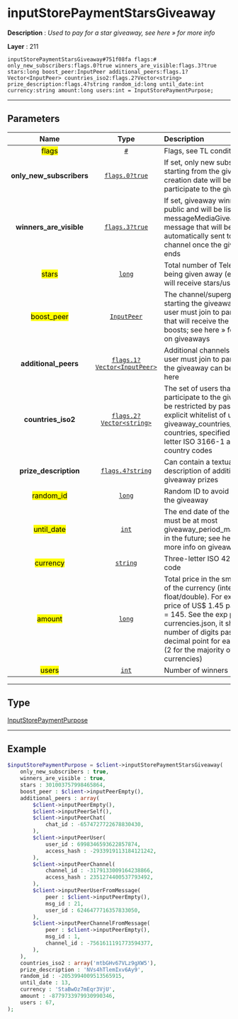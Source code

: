# inputStorePaymentStarsGiveaway

**Description** : *Used to pay for a star giveaway, see here » for more info*

**Layer** : 211

```tl
inputStorePaymentStarsGiveaway#751f08fa flags:# only_new_subscribers:flags.0?true winners_are_visible:flags.3?true stars:long boost_peer:InputPeer additional_peers:flags.1?Vector<InputPeer> countries_iso2:flags.2?Vector<string> prize_description:flags.4?string random_id:long until_date:int currency:string amount:long users:int = InputStorePaymentPurpose;
```

---

## Parameters

| Name | Type | Description |
| :---: | :---: | :--- |
| <mark>flags</mark> | [`#`](type/#) | Flags, see TL conditional fields |
| **only_new_subscribers** | [`flags.0?true`](type/true) | If set, only new subscribers starting from the giveaway creation date will be able to participate to the giveaway |
| **winners_are_visible** | [`flags.3?true`](type/true) | If set, giveaway winners are public and will be listed in a messageMediaGiveawayResults message that will be automatically sent to the channel once the giveaway ends |
| <mark>stars</mark> | [`long`](type/long) | Total number of Telegram Stars being given away (each user will receive stars/users stars) |
| <mark>boost_peer</mark> | [`InputPeer`](type/InputPeer) | The channel/supergroup starting the giveaway, that the user must join to participate, that will receive the giveaway boosts; see here » for more info on giveaways |
| **additional_peers** | [`flags.1?Vector<InputPeer>`](type/InputPeer) | Additional channels that the user must join to participate to the giveaway can be specified here |
| **countries_iso2** | [`flags.2?Vector<string>`](type/string) | The set of users that can participate to the giveaway can be restricted by passing here an explicit whitelist of up to giveaway_countries_max countries, specified as two-letter ISO 3166-1 alpha-2 country codes |
| **prize_description** | [`flags.4?string`](type/string) | Can contain a textual description of additional giveaway prizes |
| <mark>random_id</mark> | [`long`](type/long) | Random ID to avoid resending the giveaway |
| <mark>until_date</mark> | [`int`](type/int) | The end date of the giveaway, must be at most giveaway_period_max seconds in the future; see here » for more info on giveaways |
| <mark>currency</mark> | [`string`](type/string) | Three-letter ISO 4217 currency code |
| <mark>amount</mark> | [`long`](type/long) | Total price in the smallest units of the currency (integer, not float/double). For example, for a price of US$ 1.45 pass amount = 145. See the exp parameter in currencies.json, it shows the number of digits past the decimal point for each currency (2 for the majority of currencies) |
| <mark>users</mark> | [`int`](type/int) | Number of winners |

---

## Type

[InputStorePaymentPurpose](type/InputStorePaymentPurpose)

---

## Example

```php
$inputStorePaymentPurpose = $client->inputStorePaymentStarsGiveaway(
	only_new_subscribers : true,
	winners_are_visible : true,
	stars : 301003757998465864,
	boost_peer : $client->inputPeerEmpty(),
	additional_peers : array(
		$client->inputPeerEmpty(),
		$client->inputPeerSelf(),
		$client->inputPeerChat(
			chat_id : -6574727722678830430,
		),
		$client->inputPeerUser(
			user_id : 6998346593622857874,
			access_hash : -2933919113184121242,
		),
		$client->inputPeerChannel(
			channel_id : -3179133009164238866,
			access_hash : 2351274400537793492,
		),
		$client->inputPeerUserFromMessage(
			peer : $client->inputPeerEmpty(),
			msg_id : 21,
			user_id : 6246477716357833050,
		),
		$client->inputPeerChannelFromMessage(
			peer : $client->inputPeerEmpty(),
			msg_id : 1,
			channel_id : -7561611191773594377,
		),
	),
	countries_iso2 : array('mtbGHv67VLz9gXW5'),
	prize_description : 'NVs4hTlemIxv6Ay9',
	random_id : -2053994009513565915,
	until_date : 13,
	currency : 'StaBwOz7mEqr3VjU',
	amount : -8779733979930990346,
	users : 67,
);
```